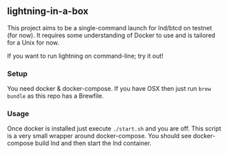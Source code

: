 ## lightning-in-a-box

This project aims to be a single-command launch for lnd/btcd on testnet (for now). It requires some 
understanding of Docker to use and is tailored for a Unix for now.

If you want to run lightning on command-line; try it out!

### Setup

You need docker & docker-compose. If you have OSX then just run `brew bundle` as this repo has a Brewfile.

### Usage

Once docker is installed just execute `./start.sh` and you are off. This script is a very small wrapper around 
docker-compose. You should see docker-compose build lnd and then start the lnd container.

